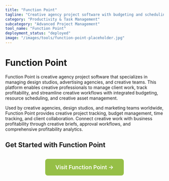 ```yaml
---
title: "Function Point"
tagline: "Creative agency project software with budgeting and scheduling"
category: "Productivity & Task Management"
subcategory: "Advanced Project Management"
tool_name: "Function Point"
deployment_status: "deployed"
image: "/images/tools/function-point-placeholder.jpg"
---
```


# Function Point

Function Point is creative agency project software that specializes in managing design studios, advertising agencies, and creative teams. This platform enables creative professionals to manage client work, track profitability, and streamline creative workflows with integrated budgeting, resource scheduling, and creative asset management.

Used by creative agencies, design studios, and marketing teams worldwide, Function Point provides creative project tracking, budget management, time tracking, and client collaboration. Connect creative work with business profitability through creative briefs, approval workflows, and comprehensive profitability analytics.

## Get Started with Function Point

<div style="text-align: center; margin: 2rem 0;">
  <a href="https://www.functionpoint.com" target="_blank" rel="noopener noreferrer" style="display: inline-block; background: #96BF47; color: white; padding: 1rem 2rem; text-decoration: none; border-radius: 8px; font-weight: 600; font-size: 1.1rem;">Visit Function Point →</a>
</div>